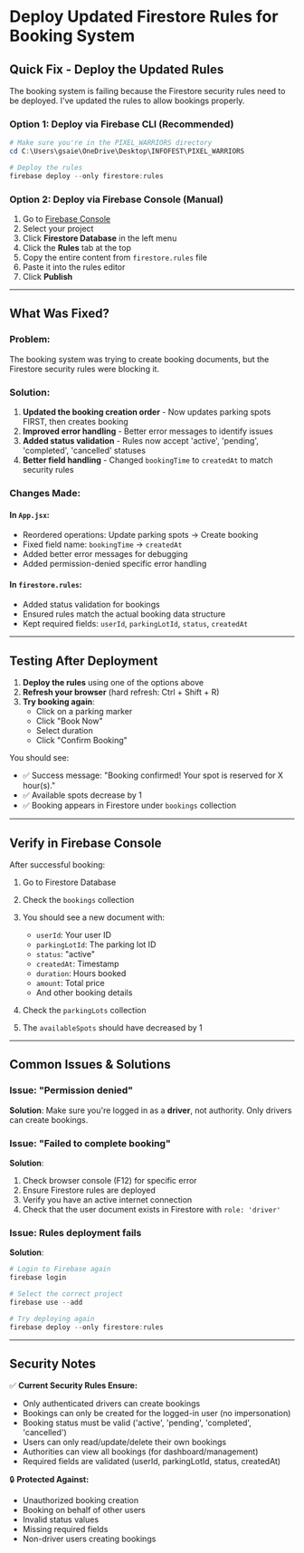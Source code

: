 # Deploy Updated Firestore Rules for Booking System

## Quick Fix - Deploy the Updated Rules

The booking system is failing because the Firestore security rules need to be deployed. I've updated the rules to allow bookings properly.

### Option 1: Deploy via Firebase CLI (Recommended)

```powershell
# Make sure you're in the PIXEL_WARRIORS directory
cd C:\Users\gsaie\OneDrive\Desktop\INFOFEST\PIXEL_WARRIORS

# Deploy the rules
firebase deploy --only firestore:rules
```

### Option 2: Deploy via Firebase Console (Manual)

1. Go to [Firebase Console](https://console.firebase.google.com/)
2. Select your project
3. Click **Firestore Database** in the left menu
4. Click the **Rules** tab at the top
5. Copy the entire content from `firestore.rules` file
6. Paste it into the rules editor
7. Click **Publish**

---

## What Was Fixed?

### Problem:
The booking system was trying to create booking documents, but the Firestore security rules were blocking it.

### Solution:
1. **Updated the booking creation order** - Now updates parking spots FIRST, then creates booking
2. **Improved error handling** - Better error messages to identify issues
3. **Added status validation** - Rules now accept 'active', 'pending', 'completed', 'cancelled' statuses
4. **Better field handling** - Changed `bookingTime` to `createdAt` to match security rules

### Changes Made:

#### In `App.jsx`:
- Reordered operations: Update parking spots → Create booking
- Fixed field name: `bookingTime` → `createdAt`
- Added better error messages for debugging
- Added permission-denied specific error handling

#### In `firestore.rules`:
- Added status validation for bookings
- Ensured rules match the actual booking data structure
- Kept required fields: `userId`, `parkingLotId`, `status`, `createdAt`

---

## Testing After Deployment

1. **Deploy the rules** using one of the options above
2. **Refresh your browser** (hard refresh: Ctrl + Shift + R)
3. **Try booking again**:
   - Click on a parking marker
   - Click "Book Now"
   - Select duration
   - Click "Confirm Booking"

You should see:
- ✅ Success message: "Booking confirmed! Your spot is reserved for X hour(s)."
- ✅ Available spots decrease by 1
- ✅ Booking appears in Firestore under `bookings` collection

---

## Verify in Firebase Console

After successful booking:

1. Go to Firestore Database
2. Check the `bookings` collection
3. You should see a new document with:
   - `userId`: Your user ID
   - `parkingLotId`: The parking lot ID
   - `status`: "active"
   - `createdAt`: Timestamp
   - `duration`: Hours booked
   - `amount`: Total price
   - And other booking details

4. Check the `parkingLots` collection
5. The `availableSpots` should have decreased by 1

---

## Common Issues & Solutions

### Issue: "Permission denied"
**Solution**: Make sure you're logged in as a **driver**, not authority. Only drivers can create bookings.

### Issue: "Failed to complete booking"
**Solution**: 
1. Check browser console (F12) for specific error
2. Ensure Firestore rules are deployed
3. Verify you have an active internet connection
4. Check that the user document exists in Firestore with `role: 'driver'`

### Issue: Rules deployment fails
**Solution**:
```powershell
# Login to Firebase again
firebase login

# Select the correct project
firebase use --add

# Try deploying again
firebase deploy --only firestore:rules
```

---

## Security Notes

✅ **Current Security Rules Ensure:**
- Only authenticated drivers can create bookings
- Bookings can only be created for the logged-in user (no impersonation)
- Booking status must be valid ('active', 'pending', 'completed', 'cancelled')
- Users can only read/update/delete their own bookings
- Authorities can view all bookings (for dashboard/management)
- Required fields are validated (userId, parkingLotId, status, createdAt)

🔒 **Protected Against:**
- Unauthorized booking creation
- Booking on behalf of other users
- Invalid status values
- Missing required fields
- Non-driver users creating bookings

